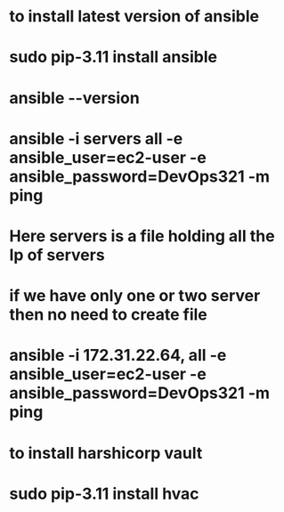 # to install latest version of ansible
# sudo pip-3.11 install ansible

# ansible --version

# ansible -i servers all -e ansible_user=ec2-user -e ansible_password=DevOps321 -m ping
# Here servers is a file holding all the Ip of servers 

# if we have only one or two server then no need to create file 
# ansible -i 172.31.22.64, all -e ansible_user=ec2-user -e ansible_password=DevOps321 -m ping


# to install harshicorp vault 
# sudo pip-3.11 install hvac 